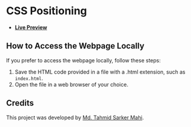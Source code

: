 # CSS Positioning

- [**Live Preview**](https://tahmid-sarker-mahi.github.io/Full-Stack-Mastery/Front-End%20Development/CSS/CSS%20Positioning/index.html)

## How to Access the Webpage Locally

If you prefer to access the webpage locally, follow these steps:

1. Save the HTML code provided in a file with a .html extension, such as `index.html`.
2. Open the file in a web browser of your choice.

## Credits

This project was developed by [Md. Tahmid Sarker Mahi](https://tahmid-sarker-mahi.github.io).